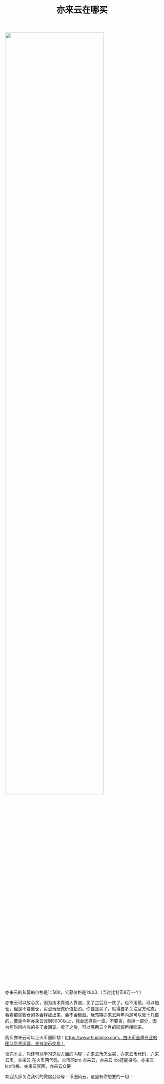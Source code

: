 ﻿---
layout: post
title: "亦来云在哪买"
description: "亦来云在哪买亦来云币怎么买，亦来云币代码，亦来云币，亦来云 在火币网代码，火币网pro 亦来云，亦来云 ico还能投吗，亦来云ico价格，亦来云官网，亦来云众筹"
tags: [亦来云在哪买,区块链,tkc,买币网]
categories: [币圈风云,TKC]
---
<img src="http://utouu-web-test.oss-cn-hangzhou.aliyuncs.com/biiduuuser/1513315577265.jpg" width="80%"/>

亦来云的私募的价格是1:1500，公募价格是1:800.（当时比特币8万一个）

亦来云可以放心买，因为技术靠谱人靠谱，买了之后万一跌了，也不用慌，可以加仓，但是不要重仓，买点玩玩做价值投资。你要是买了，就得要多关注官方动态，看看那些锁仓的多会释放出来，会不会砸盘。我预期亦来云两年内是可以涨十几倍的，要是今年亦来云涨到5000以上，我会选择卖一波，不要贪，卖掉一部分，因为短时间内涨的多了会回调。卖了之后，可以等两三个月的回调再接回来。

购买亦来云可以上火币国际站：https://www.huobipro.com，由火币全球专业站团队负责运营，支持法币交易！

读完本文，你还可以学习这些方面的内容：亦来云币怎么买，亦来云币代码，亦来云币，亦来云 在火币网代码，火币网pro 亦来云，亦来云 ico还能投吗，亦来云ico价格，亦来云官网，亦来云众筹


欢迎大家关注我们的微信公众号：币圈风云，这里有你想要的一切！